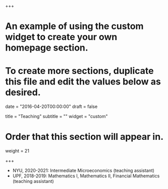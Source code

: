 +++
# An example of using the custom widget to create your own homepage section.
# To create more sections, duplicate this file and edit the values below as desired.

date = "2016-04-20T00:00:00"
draft = false

title = "Teaching"
subtitle = ""
widget = "custom"

# Order that this section will appear in.
weight = 21

+++
- NYU, 2020-2021: Intermediate Microeconomics (teaching assistant)
- UPF, 2018-2019: Mathematics I, Mathematics II, Financial Mathematics (teaching assistant)
